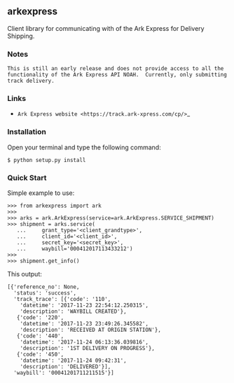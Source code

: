 ## arkexpress

Client library for communicating with of the Ark Express for Delivery Shipping.

### Notes

```
This is still an early release and does not provide access to all the
functionality of the Ark Express API NOAH.  Currently, only submitting
track delivery.
```

### Links

* `Ark Express website <https://track.ark-xpress.com/cp/>`_

### Installation
Open your terminal and type the following command:

```
$ python setup.py install
```

### Quick Start
Simple example to use:

```
>>> from arkexpress import ark
>>> 
>>> arks = ark.ArkExpress(service=ark.ArkExpress.SERVICE_SHIPMENT)
>>> shipment = arks.service(
   ...     grant_type='<client_grandtype>',
   ...     client_id='<client_id>',
   ...     secret_key='<secret_key>',
   ...     waybill='000412017113433212')     
>>>
>>> shipment.get_info()
```

This output:

```
[{'reference_no': None,
  'status': 'success',
  'track_trace': [{'code': '110',
    'datetime': '2017-11-23 22:54:12.250315',
    'description': 'WAYBILL CREATED'},
   {'code': '220',
    'datetime': '2017-11-23 23:49:26.345582',
    'description': 'RECEIVED AT ORIGIN STATION'},
   {'code': '440',
    'datetime': '2017-11-24 06:13:36.039816',
    'description': '1ST DELIVERY ON PROGRESS'},
   {'code': '450',
    'datetime': '2017-11-24 09:42:31',
    'description': 'DELIVERED'}],
  'waybill': '00041201711211515'}]
```

